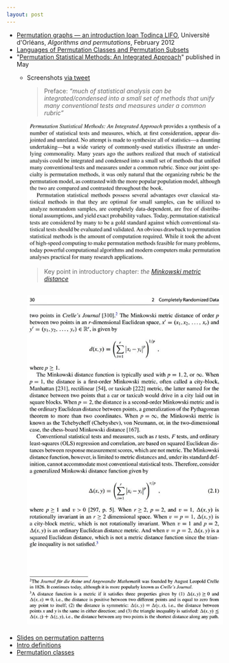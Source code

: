 ```yaml
---
layout: post
---
```

- [Permutation graphs — an introduction Ioan Todinca LIFO](http://igm.univ-mlv.fr/AlgoB/algoperm2012/05Todinca.pdf), Université d'Orléans, _Algorithms and permutations_, February 2012
- [Languages of Permutation Classes and Permutation Subsets](https://ruthh.host.cs.st-andrews.ac.uk/Archive/SICSA14Poster.pdf)
- "[Permutation Statistical Methods: An Integrated Approach](http://link.springer.com/book/10.1007%2F978-3-319-28770-6)" published in May
  - Screenshots [via tweet](https://twitter.com/permutans/status/758366835494555648)  

    > Preface: _“much of statistical analysis can be integrated/condensed into a small set of methods that unify many conventional tests and measures under a common rubric”_

    ![](https://raw.githubusercontent.com/lmmx/shots/master/2016/Jul/permut-stat-meth-integr-app_1.jpg)  

    > Key point in introductory chapter: _the [Minkowski metric distance](https://en.wikipedia.org/wiki/Minkowski_distance)_

    ![](https://raw.githubusercontent.com/lmmx/shots/master/2016/Jul/permut-stat-meth-integr-app_2.jpg)
      - 
- [Slides on permutation patterns](http://www.cs.otago.ac.nz/research/theory/Talks/SurveyTalk.pdf)
- [Intro definitions](http://arxiv.org/pdf/1506.06673v1.pdf)
- [Permutation classes](http://arxiv.org/pdf/1409.5159v3.pdf)